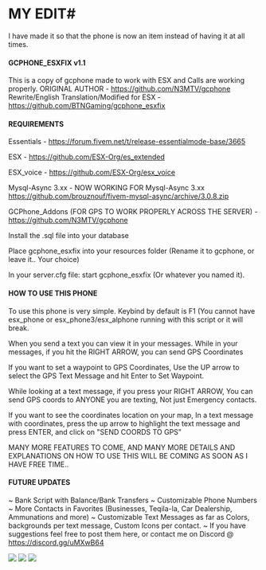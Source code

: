 # MY EDIT#
I have made it so that the phone is now an item instead of having it at all times.



#### GCPHONE_ESXFIX v1.1 ####
This is a copy of gcphone made to work with ESX and Calls are working properly.
ORIGINAL AUTHOR - https://github.com/N3MTV/gcphone
Rewrite/English Translation/Modified for ESX - https://github.com/BTNGaming/gcphone_esxfix

#### REQUIREMENTS ####

Essentials - https://forum.fivem.net/t/release-essentialmode-base/3665

ESX - https://github.com/ESX-Org/es_extended

ESX_voice - https://github.com/ESX-Org/esx_voice

Mysql-Async 3.xx - NOW WORKING FOR Mysql-Async 3.xx https://github.com/brouznouf/fivem-mysql-async/archive/3.0.8.zip

GCPhone_Addons (FOR GPS TO WORK PROPERLY ACROSS THE SERVER) - https://github.com/N3MTV/gcphone

Install the .sql file into your database

Place gcphone_esxfix into your resources folder (Rename it to gcphone, or leave it.. Your choice)

In your server.cfg file:
start gcphone_esxfix (Or whatever you named it).




#### HOW TO USE THIS PHONE ####

To use this phone is very simple. Keybind by default is F1 (You cannot have esx_phone or esx_phone3/esx_alphone running with this script or it will break.

When you send a text you can view it in your messages. While in your messages, if you hit the RIGHT ARROW, you can send GPS Coordinates

If you want to set a waypoint to GPS Coordinates, Use the UP arrow to select the GPS Text Message and hit Enter to Set Waypoint.

While looking at a text message, if you press your RIGHT ARROW, You can send GPS coords to ANYONE you are texting, Not just Emergency contacts.

If you want to see the coordinates location on your map, In a text message with coordinates, press the up arrow to highlight the text message and press ENTER, and click on "SEND COORDS TO GPS"

MANY MORE FEATURES TO COME, AND MANY MORE DETAILS AND EXPLANATIONS ON HOW TO USE THIS WILL BE COMING AS SOON AS I HAVE FREE TIME..





#### FUTURE UPDATES ####
~ Bank Script with Balance/Bank Transfers
~ Customizable Phone Numbers
~ More Contacts in Favorites (Businesses, Teqila-la, Car Dealership, Ammunations and more)
~ Customizable Text Messages as far as Colors, backgrounds per text message, Custom Icons per  contact.
~ If you have suggestions feel free to post them here, or contact me on Discord @ https://discord.gg/uMXwB64

![](https://i.imgur.com/9M9bGFb.jpg)
![](https://i.imgur.com/RdvE1Nx.jpg)
![](https://i.imgur.com/T1Bl5PK.jpg)



